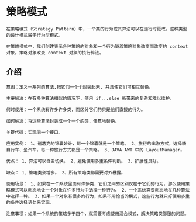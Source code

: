 # 策略模式

    在策略模式（Strategy Pattern）中，一个类的行为或其算法可以在运行时更改。这种类型的设计模式属于行为型模式。

    在策略模式中，我们创建表示各种策略的对象和一个行为随着策略对象改变而改变的 context 对象。策略对象改变 context 对象的执行算法。

## 介绍

    意图：定义一系列的算法,把它们一个个封装起来, 并且使它们可相互替换。

    主要解决：在有多种算法相似的情况下，使用 if...else 所带来的复杂和难以维护。

    何时使用：一个系统有许多许多类，而区分它们的只是他们直接的行为。

    如何解决：将这些算法封装成一个一个的类，任意地替换。

    关键代码：实现同一个接口。

    应用实例： 1、诸葛亮的锦囊妙计，每一个锦囊就是一个策略。 2、旅行的出游方式，选择骑自行车、坐汽车，每一种旅行方式都是一个策略。 3、JAVA AWT 中的 LayoutManager。

    优点： 1、算法可以自由切换。 2、避免使用多重条件判断。 3、扩展性良好。

    缺点： 1、策略类会增多。 2、所有策略类都需要对外暴露。

    使用场景： 1、如果在一个系统里面有许多类，它们之间的区别仅在于它们的行为，那么使用策略模式可以动态地让一个对象在许多行为中选择一种行为。 2、一个系统需要动态地在几种算法中选择一种。 3、如果一个对象有很多的行为，如果不用恰当的模式，这些行为就只好使用多重的条件选择语句来实现。

    注意事项：如果一个系统的策略多于四个，就需要考虑使用混合模式，解决策略类膨胀的问题。